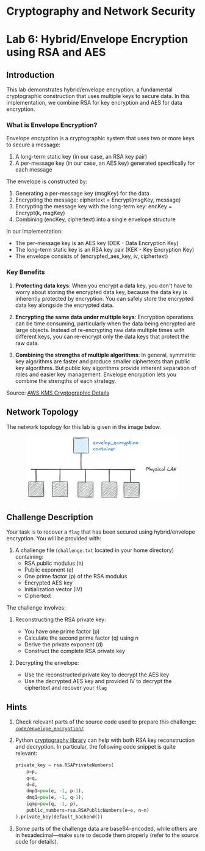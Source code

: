 # Cryptography and Network Security <!-- omit in toc -->

# Lab 6: Hybrid/Envelope Encryption using RSA and AES <!-- omit in toc -->

## Introduction

This lab demonstrates hybrid/envelope encryption, a fundamental cryptographic construction that uses multiple keys to secure data. In this implementation, we combine RSA for key encryption and AES for data encryption.

### What is Envelope Encryption?

Envelope encryption is a cryptographic system that uses two or more keys to secure a message:
1. A long-term static key (in our case, an RSA key pair)
2. A per-message key (in our case, an AES key) generated specifically for each message

The envelope is constructed by:
1. Generating a per-message key (msgKey) for the data
2. Encrypting the message: ciphertext = Encrypt(msgKey, message)
3. Encrypting the message key with the long-term key: encKey = Encrypt(k, msgKey)
4. Combining (encKey, ciphertext) into a single envelope structure

In our implementation:
- The per-message key is an AES key (DEK - Data Encryption Key)
- The long-term static key is an RSA key pair (KEK - Key Encryption Key)
- The envelope consists of (encrypted_aes_key, iv, ciphertext)

### Key Benefits

1. **Protecting data keys**: When you encrypt a data key, you don't have to worry about storing the encrypted data key, because the data key is inherently protected by encryption. You can safely store the encrypted data key alongside the encrypted data.

2. **Encrypting the same data under multiple keys**: Encryption operations can be time consuming, particularly when the data being encrypted are large objects. Instead of re-encrypting raw data multiple times with different keys, you can re-encrypt only the data keys that protect the raw data.

3. **Combining the strengths of multiple algorithms**: In general, symmetric key algorithms are faster and produce smaller ciphertexts than public key algorithms. But public key algorithms provide inherent separation of roles and easier key management. Envelope encryption lets you combine the strengths of each strategy.


Source: [AWS KMS Cryptographic Details](https://docs.aws.amazon.com/kms/latest/developerguide/kms-cryptography.html)

## Network Topology

The network topology for this lab is given in the image below.

<p align="center">
  <img src="../img/envelope_encryption_topology.png" width="400px" height="auto"/>
</p>

## Challenge Description

Your task is to recover a `flag` that has been secured using hybrid/envelope encryption. You will be provided with:

1. A challenge file (`challenge.txt` located in your home directory) containing:
   - RSA public modulus (n)
   - Public exponent (e)
   - One prime factor (p) of the RSA modulus
   - Encrypted AES key
   - Initialization vector (IV)
   - Ciphertext

The challenge involves:
1. Reconstructing the RSA private key:
   - You have one prime factor (p)
   - Calculate the second prime factor (q) using n
   - Derive the private exponent (d)
   - Construct the complete RSA private key

2. Decrypting the envelope:
   - Use the reconstructed private key to decrypt the AES key
   - Use the decrypted AES key and provided IV to decrypt the ciphertext and recover your `flag`

## Hints

1. Check relevant parts of the source code used to prepare this challenge: [`code/envelope_encryption/`](../code/envelope_encryption/)
2. Python [cryptography library](https://cryptography.io) can help with both RSA key reconstruction and decryption. In particular, the following code snippet is quite relevant:

    ```python
    private_key = rsa.RSAPrivateNumbers(
        p=p,
        q=q,
        d=d,
        dmp1=pow(e, -1, p-1),
        dmq1=pow(e, -1, q-1),
        iqmp=pow(q, -1, p),
        public_numbers=rsa.RSAPublicNumbers(e=e, n=n)
    ).private_key(default_backend())
    ```
3. Some parts of the challenge data are base64-encoded, while others are in hexadecimal—make sure to decode them properly (refer to the source code for details).